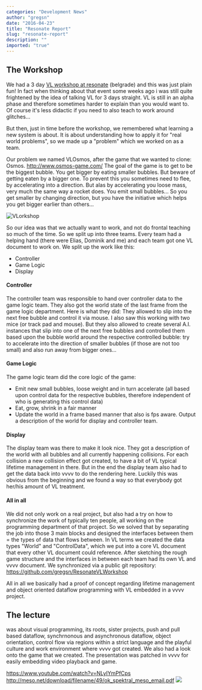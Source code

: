 ```yaml
---
categories: "Development News"
author: "gregsn"
date: "2016-04-23"
title: "Resonate Report"
slug: "resonate-report"
description: ""
imported: "true"
---
```



##  The Workshop
We had a 3 day [VL workshop at resonate](http://resonate.io/2016/education/next-generation-visual-programming-with-vl/) (belgrade) and this was just plain fun! In fact when thinking about that event some weeks ago i was still quite frightened by the idea of talking VL for 3 days straight. VL is still in an alpha phase and therefore sometimes harder to explain than you would want to. Of course it's less didactic if you need to also teach to work around glitches...

But then, just in time before the workshop, we remembered what learning a new system is about. It is about understanding how to apply it for "real world problems", so we made up a "problem" which we worked on as a team.

Our problem we named VLOsmos, after the game that we wanted to clone: Osmos.
http://www.osmos-game.com/
The goal of the game is to get to be the biggest bubble. You get bigger by eating smaller bubbles. But beware of getting eaten by a bigger one. To prevent this you sometimes need to flee, by accelerating into a direction. But alas by accelerating you loose mass, very much the same way a rocket does. You emit small bubbles... So you get smaller by changing direction, but you have the initiative which helps you get bigger earlier than others...

![VLorkshop](composition%20Kop_r.jpg) 

So our idea was that we actually want to work, and not do frontal teaching so much of the time. So we split up into three teams. 
Every team had a helping hand (there were Elias, Dominik and me) and each team got one VL document to work on. We split up the work like this:
* Controller
* Game Logic
* Display

#### Controller
The controller team was responsible to hand over controller data to the game logic team. They also got the world state of the last frame from the game logic department. Here is what they did: They allowed to slip into the next free bubble and control it via mouse. I also saw this working with two mice (or track pad and mouse). But they also allowed to create several A.I. instances that slip into one of the next free bubbles and controlled them based upon the bubble world around the respective controlled bubble: try to accelerate into the direction of smaller bubbles (if those are not too small) and also run away from bigger ones...

#### Game Logic
The game logic team did the core logic of the game:
* Emit new small bubbles, loose weight and in turn accelerate (all based upon control data for the respective bubbles, therefore independent of who is generating this control data)
* Eat, grow, shrink in a fair manner
* Update the world in a frame based manner that also is fps aware. Output a description of the world for display and controller team.

#### Display
The display team was there to make it look nice. They got a description of the world with all bubbles and all currently happening collisions. For each collision a new collision effect got created, to have a bit of VL typical lifetime management in there. But in the end the display team also had to get the data back into vvvv to do the rendering here. Luckily this was obvious from the beginning and we found a way so that everybody got her/his amount of VL treatment.

#### All in all
We did not only work on a real project, but also had a try on how to synchronize the work of typically ten people, all working on the programming department of that project.
So we solved that by separating the job into those 3 main blocks and designed the interfaces between them = the types of data that flows between. In VL terms we created the data types "World" and "ControlData", which we put into a core VL document that every other VL document could reference.
After sketching the rough game structure and the interfaces in between each team had its own VL and vvvv document. We synchronized via a public git repository: https://github.com/gregsn/ResonateVLWorkshop

All in all we basically had a proof of concept regarding lifetime management and object oriented dataflow programming with VL embedded in a vvvv project.


##  The lecture
was about visual programming, its roots, sister projects, push and pull based dataflow, synchrnonous and asynchronous dataflow, object orientation, control flow via regions within a strict language and the playful culture and work environment where vvvv got created.
We also had a look onto the game that we created. The presentation was patched in vvvv for easily embedding video playback and game.


https://www.youtube.com/watch?v=NLyIYmPfCps
http://meso.net/download/filename/49/ok_spektral_meso_email.pdf
![](IMG_2222.JPG) 


